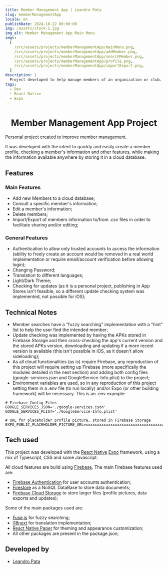 ```yaml
---
title: Member Management App | Leandro Pata
slug: memberManagementApp
locale: en
publishDate: 2024-10-22 00:00:00
img: /assets/stock-1.jpg
img_alt: Member Management App Main Menu
imgs:
  [
    /src/assets/projects/memberManagementApp/mainMenu.png,
    /src/assets/projects/memberManagementApp/addMember.png,
    /src/assets/projects/memberManagementApp/searchMember.png,
    /src/assets/projects/memberManagementApp/profile.png,
    /src/assets/projects/memberManagementApp/importExport.png,
  ]
description: |
  Project developed to help manage members of an organization or club.
tags:
  - Dev
  - React Native
  - Expo
---
```


<h1 style='text-align: center;'>Member Management App Project</h1>

Personal project created to improve member management.

It was developed with the intent to quickly and easily create a member profile, checking a member's information and other features, while making the information available anywhere by storing it in a cloud database.

## Features

### Main Features

- Add new Members to a cloud database;
- Consult a specific member's information;
- Edit a member's information;
- Delete members;
- Import/Export of members information to/from .csv files in order to facilitate sharing and/or editing;

<!-- <p align='middle'>
  <img align='top' src='/src/assets/projects/memberManagementApp/mainMenu.png' alt = 'MainMenu' width=190>
  <img align='top' src='/src/assets/projects/memberManagementApp/addMember.png' alt = 'AddMemberMenu' width=190>
  <img align='top' src='/src/assets/projects/memberManagementApp/searchMember.png' alt = 'SearchMemberMenu' width=190>
  <img align='top' src='/src/assets/projects/memberManagementApp/profile.png' alt = 'Profile' width=190>
  <img align='top' src='/src/assets/projects/memberManagementApp/importExport.png' alt = 'ImportExportMenu' width=190>
</p> -->

### General Features

- Authentication to allow only trusted accounts to access the information (ability to freely create an account would be removed in a real world implementation or require email/account verification before allowing login);
- Changing Password;
- Translation to different languages;
- Light/Dark Theme;
- Checking for updates (as it is a personal project, publishing in App Stores isn't feasible, so a different update checking system was implemented, not possible for iOS);

<!-- <p align='middle'>
  <img align='top' src='/src/assets/projects/memberManagementApp/drawerLight.png' alt = 'DrawerLightMode' width=190>
  <img align='top' src='/src/assets/projects/memberManagementApp/drawerDark.png' alt = 'DrawerDarkMode' width=190>
</p> -->

## Technical Notes

- Member searches have a "fuzzy searching" implementation with a "hint" list to help the user find the intended member;
- Update checking was implemented by having the APKs stored in Firebase Storage and then cross-checking the app's current version and the stored APKs version, downloading and updating if a more recent version is available (this isn't possible in iOS, as it doesn't allow sideloading);
- As all cloud functionalities (as is) require Firebase, any reproduction of this project will require setting up Firebase (more specifically the modules detailed in the next section) and adding both config files (google-services.json and GoogleService-Info.plist) to the project;
- Environment variables are used, so in any reproduction of this project setting them in a .env file (to run locally) and/or Expo (or other building framework) will be necessary. This is an .env example:

```
# Firebase Config Files
GOOGLE_SERVICES_JSON='./google-services.json'
GOOGLE_SERVICES_PLIST='./GoogleService-Info.plist'

# URL for placeholder profile picture, stored in Firebase Storage
EXPO_PUBLIC_PLACEHOLDER_PICTURE_URL=xxxxxxxxxxxxxxxxxxxxxxxxxxxxxxxxxxxxx
```

## Tech used

This project was developed with the <a href="https://reactnative.dev/" target=_blank>React Native</a> <a href="https://expo.dev/" target=_blank>Expo</a> framework, using a mix of Typescript, CSS and some Javascript.

All cloud features are build using <a href="https://firebase.google.com/" target=_blank>Firebase</a>. The main Firebase features used are:

- <a href="https://firebase.google.com/products/auth" target=_blank>Firebase Authentication</a> for user accounts authentication;
- <a href="https://firebase.google.com/products/firestore" target=_blank>Firestore</a> as a NoSQL DataBase to store data documents;
- <a href="https://firebase.google.com/products/storage" target=_blank>Firebase Cloud Storage</a> to store larger files (profile pictures, data exports and updates);

Some of the main packages used are:

- <a href="https://www.fusejs.io/" target=_blank>Fuse.js</a> for fuzzy searching;
- <a href="https://www.i18next.com/" target=_blank>i18next</a> for translation implementation;
- <a href="https://reactnativepaper.com/" target=_blank>React Native Paper</a> for theming and appearance customization;
- All other packages are present in the package.json;

## Developed by

- [Leandro Pata](/about/)
